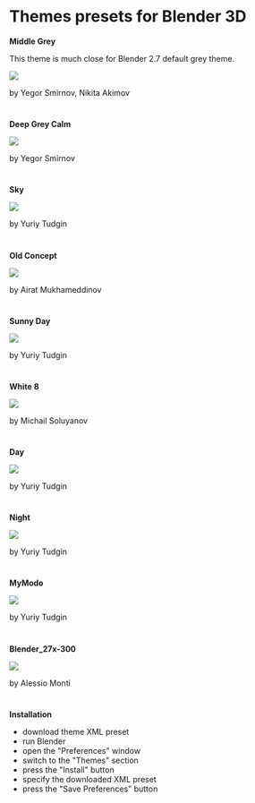 # Themes presets for Blender 3D

**Middle Grey**

This theme is much close for Blender 2.7 default grey theme.

<a href = "https://b3d.interplanety.org/wp-content/upload_content/2019/04/02-2.jpg"><img src = "https://b3d.interplanety.org/wp-content/upload_content/2019/04/02-2-400x300.jpg"></a>

by Yegor Smirnov, Nikita Akimov
#

**Deep Grey Calm**

<a href = "https://b3d.interplanety.org/wp-content/upload_content/2019/04/01-3.jpg"><img src = "https://b3d.interplanety.org/wp-content/upload_content/2019/04/01-3-400x300.jpg"></a>

by Yegor Smirnov
#

**Sky**

<a href = "https://b3d.interplanety.org/wp-content/upload_content/2019/04/00-7.jpg"><img src = "https://b3d.interplanety.org/wp-content/upload_content/2019/04/00-7-400x300.jpg"></a>

by Yuriy Tudgin
#

**Old Concept**

<a href = "https://b3d.interplanety.org/wp-content/upload_content/2019/05/01-1.jpg"><img src = "https://b3d.interplanety.org/wp-content/upload_content/2019/05/01-1-400x299.jpg"></a>

by Airat Mukhameddinov
#

**Sunny Day**

<a href = "https://b3d.interplanety.org/wp-content/upload_content/2019/09/01-8.jpg"><img src = "https://b3d.interplanety.org/wp-content/upload_content/2019/09/01-8-400x389.jpg"></a>

by Yuriy Tudgin
#

**White 8**

<a href = "https://b3d.interplanety.org/wp-content/upload_content/2020/03/01-2.jpg"><img src = "https://b3d.interplanety.org/wp-content/upload_content/2020/03/01-2-400x298.jpg"></a>

by Michail Soluyanov
#

**Day**

<a href = "https://b3d.interplanety.org/wp-content/upload_content/2021/11/day_theme-560x292.jpg"><img src = "https://b3d.interplanety.org/wp-content/upload_content/2021/11/day_theme-560x292.jpg"></a>

by Yuriy Tudgin
#

**Night**

<a href = "https://b3d.interplanety.org/wp-content/upload_content/2023/08/night.jpg"><img src = "https://b3d.interplanety.org/wp-content/upload_content/2023/08/night-560x279.jpg"></a>

by Yuriy Tudgin
#

**MyModo**

<a href = "https://b3d.interplanety.org/wp-content/upload_content/2023/08/my_modo.jpg"><img src = "https://b3d.interplanety.org/wp-content/upload_content/2023/08/my_modo-560x279.jpg"></a>

by Yuriy Tudgin
#

**Blender_27x-300**

<a href = "https://b3d.interplanety.org/wp-content/upload_content/2022/11/Blender_27x-300.jpg"><img src = "https://b3d.interplanety.org/wp-content/upload_content/2022/11/Blender_27x-300-560x280.jpg"></a>

by Alessio Monti

#

**Installation**

* download theme XML preset
* run Blender
* open the "Preferences" window
* switch to the "Themes" section
* press the "Install" button
* specify the downloaded XML preset
* press the "Save Preferences" button
